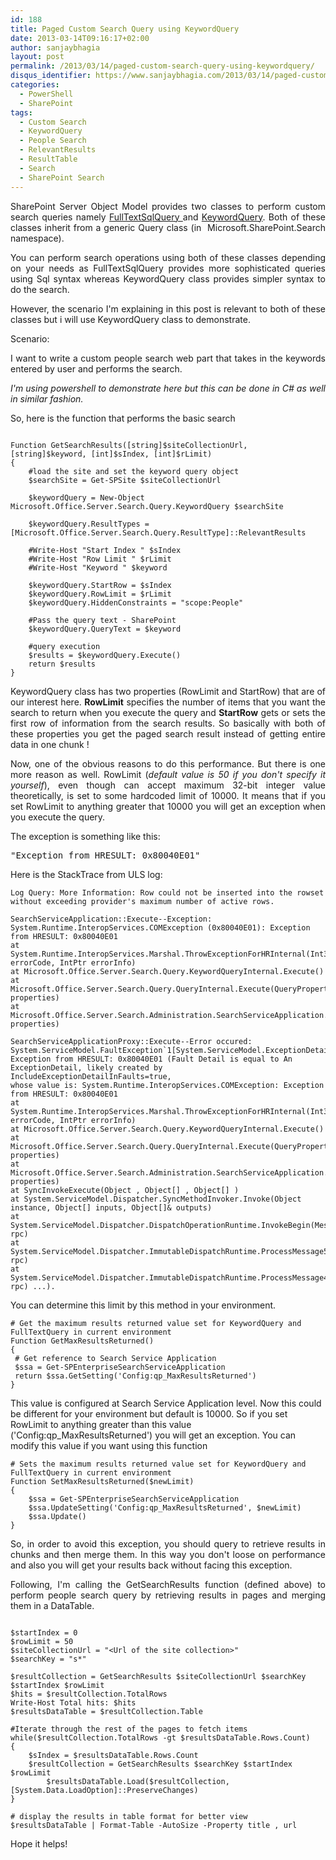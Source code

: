 ```yaml
---
id: 188
title: Paged Custom Search Query using KeywordQuery
date: 2013-03-14T09:16:17+02:00
author: sanjaybhagia
layout: post
permalink: /2013/03/14/paged-custom-search-query-using-keywordquery/
disqus_identifier: https://www.sanjaybhagia.com/2013/03/14/paged-custom-search-query-using-keywordquery/
categories:
  - PowerShell
  - SharePoint
tags:
  - Custom Search
  - KeywordQuery
  - People Search
  - RelevantResults
  - ResultTable
  - Search
  - SharePoint Search
---
```

<p style="text-align:justify;">SharePoint Server Object Model provides two classes to perform custom search queries namely <a href="http://msdn.microsoft.com/en-us/library/microsoft.sharepoint.search.query.fulltextsqlquery(v=office.14).aspx">FullTextSqlQuery </a>and <a href="http://msdn.microsoft.com/en-us/library/microsoft.sharepoint.search.query.keywordquery(v=office.14).aspx">KeywordQuery</a>. Both of these classes inherit from a generic Query class (in  Microsoft.SharePoint.Search namespace).</p>
<p style="text-align:justify;">You can perform search operations using both of these classes depending on your needs as FullTextSqlQuery provides more sophisticated queries using Sql syntax whereas KeywordQuery class provides simpler syntax to do the search.</p>
<p style="text-align:justify;">However, the scenario I'm explaining in this post is relevant to both of these classes but i will use KeywordQuery class to demonstrate.</p>
<p style="text-align:justify;">Scenario:</p>
<p style="text-align:justify;">I want to write a custom people search web part that takes in the keywords entered by user and performs the search.</p>
<p style="text-align:justify;"><em>I'm using powershell to demonstrate here but this can be done in C# as well in similar fashion.</em></p>
<p style="text-align:justify;">So, here is the function that performs the basic search</p>

<pre><code class="ps">
Function GetSearchResults([string]$siteCollectionUrl, [string]$keyword, [int]$sIndex, [int]$rLimit)
{
	#load the site and set the keyword query object
	$searchSite = Get-SPSite $siteCollectionUrl

	$keywordQuery = New-Object Microsoft.Office.Server.Search.Query.KeywordQuery $searchSite

	$keywordQuery.ResultTypes = [Microsoft.Office.Server.Search.Query.ResultType]::RelevantResults

  	#Write-Host &quot;Start Index &quot; $sIndex
	#Write-Host &quot;Row Limit &quot; $rLimit
	#Write-Host &quot;Keyword &quot; $keyword

	$keywordQuery.StartRow = $sIndex
	$keywordQuery.RowLimit = $rLimit
	$keywordQuery.HiddenConstraints = &quot;scope:People&quot;

	#Pass the query text - SharePoint
	$keywordQuery.QueryText = $keyword

	#query execution
	$results = $keywordQuery.Execute()
	return $results
}
</code></pre>
<p style="text-align:justify;">KeywordQuery class has two properties (RowLimit and StartRow) that are of our interest here.
<strong>RowLimit</strong> specifies the number of items that you want the search to return when you execute the query
and <strong>StartRow</strong> gets or sets the first row of information from the search results. So basically with both of these properties you get the paged search result instead of getting entire data in one chunk !</p>
<p style="text-align:justify;">Now, one of the obvious reasons to do this performance. But there is one more reason as well. RowLimit (<em>default value is 50 if you don't specify it yourself</em>), even though can accept maximum 32-bit integer value theoretically, is set to some hardcoded limit of 10000. It means that if you set RowLimit to anything greater that 10000 you will get an exception when you execute the query.</p>
<p style="text-align:justify;">The exception is something like this:</p>

<pre>"Exception from HRESULT: 0x80040E01"</pre>
Here is the StackTrace from ULS log:
<pre><code class="">Log Query: More Information: Row could not be inserted into the rowset without exceeding provider's maximum number of active rows.

SearchServiceApplication::Execute--Exception: System.Runtime.InteropServices.COMException (0x80040E01): Exception from HRESULT: 0x80040E01
at System.Runtime.InteropServices.Marshal.ThrowExceptionForHRInternal(Int32 errorCode, IntPtr errorInfo)
at Microsoft.Office.Server.Search.Query.KeywordQueryInternal.Execute()
at Microsoft.Office.Server.Search.Query.QueryInternal.Execute(QueryProperties properties)
at Microsoft.Office.Server.Search.Administration.SearchServiceApplication.Execute(QueryProperties properties)

SearchServiceApplicationProxy::Execute--Error occured: System.ServiceModel.FaultException`1[System.ServiceModel.ExceptionDetail]:
Exception from HRESULT: 0x80040E01 (Fault Detail is equal to An ExceptionDetail, likely created by IncludeExceptionDetailInFaults=true,
whose value is: System.Runtime.InteropServices.COMException: Exception from HRESULT: 0x80040E01
at System.Runtime.InteropServices.Marshal.ThrowExceptionForHRInternal(Int32 errorCode, IntPtr errorInfo)
at Microsoft.Office.Server.Search.Query.KeywordQueryInternal.Execute()
at Microsoft.Office.Server.Search.Query.QueryInternal.Execute(QueryProperties properties)
at Microsoft.Office.Server.Search.Administration.SearchServiceApplication.Execute(QueryProperties properties)
at SyncInvokeExecute(Object , Object[] , Object[] )
at System.ServiceModel.Dispatcher.SyncMethodInvoker.Invoke(Object instance, Object[] inputs, Object[]&amp; outputs)
at System.ServiceModel.Dispatcher.DispatchOperationRuntime.InvokeBegin(MessageRpc&amp; rpc)
at System.ServiceModel.Dispatcher.ImmutableDispatchRuntime.ProcessMessage5(MessageRpc&amp; rpc)
at System.ServiceModel.Dispatcher.ImmutableDispatchRuntime.ProcessMessage4(MessageRpc&amp; rpc) ...).</code></pre>
You can determine this limit by this method in your environment.

<pre><code class="ps"># Get the maximum results returned value set for KeywordQuery and FullTextQuery in current environment
Function GetMaxResultsReturned()
{
 # Get reference to Search Service Application
 $ssa = Get-SPEnterpriseSearchServiceApplication
 return $ssa.GetSetting('Config:qp_MaxResultsReturned')
}
</code></pre>
This value is configured at Search Service Application level. Now this could be different for your environment but default is 10000. So if you set RowLimit to anything greater than this value ('Config:qp_MaxResultsReturned') you will get an exception.
You can modify this value if you want using this function

<pre><code class="ps"># Sets the maximum results returned value set for KeywordQuery and FullTextQuery in current environment
Function SetMaxResultsReturned($newLimit)
{
	$ssa = Get-SPEnterpriseSearchServiceApplication
	$ssa.UpdateSetting('Config:qp_MaxResultsReturned', $newLimit)
	$ssa.Update()
}
</code></pre>
<p style="text-align:justify;">So, in order to avoid this exception, you should query to retrieve results in chunks and then merge them. In this way you don't loose on performance and also you will get your results back without facing this exception.</p>
<p style="text-align:justify;">Following, I'm calling the GetSearchResults function (defined above) to perform people search query by retrieving results in pages and merging them in a DataTable.</p>

<pre><code class="ps">
$startIndex = 0
$rowLimit = 50
$siteCollectionUrl = &quot;&lt;Url of the site collection&gt;&quot;
$searchKey = &quot;s*&quot;

$resultCollection = GetSearchResults $siteCollectionUrl $searchKey $startIndex $rowLimit
$hits = $resultCollection.TotalRows
Write-Host Total hits: $hits
$resultsDataTable = $resultCollection.Table

#Iterate through the rest of the pages to fetch items
while($resultCollection.TotalRows -gt $resultsDataTable.Rows.Count)
{
	$sIndex = $resultsDataTable.Rows.Count
	$resultCollection = GetSearchResults $searchKey $startIndex $rowLimit
        $resultsDataTable.Load($resultCollection, [System.Data.LoadOption]::PreserveChanges)
}

# display the results in table format for better view
$resultsDataTable | Format-Table -AutoSize -Property title , url
</code></pre>

Hope it helps!